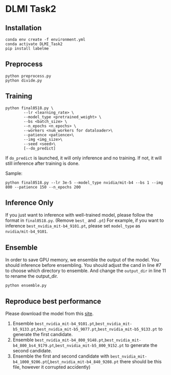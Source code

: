 <!-- sudo apt-get update
sudo apt-get install ffmpeg libsm6 libxext6  -y -->

# DLMI Task2
## Installation
<!-- pip install opencv-python
pip install albumentations
pip install datasets
pip install transformers
pip install wandb -->
```
conda env create -f environment.yml
conda activate DLMI_Task2
pip install labelme
```

## Preprocess
```
python preprocess.py
python divide.py
```

## Training
```
python final0518.py \
        --lr <learning_rate> \
        --model_type <pretrained_weight> \
        --bs <batch_size> \
        --n_epochs <n_epochs> \
        --workers <num_workers for dataloader>\
        --patience <patience>\
        --img <img_size>\
        --seed <seed>\
        [--do_predict]
```

If `do_predict` is launched, it will only inference and no training. If not, it will still inference after training is done.

Sample:
```
python final0518.py --lr 3e-5 --model_type nvidia/mit-b4 --bs 1 --img 800 --patience 150 --n_epochs 200
```
## Inference Only
If you just want to inference with well-trained model, please follow the format in `final0518.py`. (Remove `best_` and `.pt`)
For example, if you want to inference `best_nvidia_mit-b4_9101.pt`, please set `model_type` as `nvidia/mit-b4_9101`.

## Ensemble
In order to save GPU memory, we ensemble the output of the model.
You should inference before ensembling.
You should adjust the cand in line #7 to choose which directory to ensemble. And change the `output_dir` in line 11 to rename the output_dir.
```
python ensemble.py
```

## Reproduce best performance
Please download the model from this [site](https://drive.google.com/drive/folders/1Z7o0ZELb4bnwSKctMTNf7j9mUxZSHDZ7?usp=sharing).
1. Ensemble `best_nvidia_mit-b4_9101.pt`,`best_nvidia_mit-b5_9133.pt`,`best_nvidia_mit-b5_9077.pt`,`best_nvidia_mit-b5_9133.pt` to generate the first candidate.
2. Ensemble `best_nvidia_mit-b4_800_9148.pt`,`best_nvidia_mit-b4_800_bs4_9179.pt`,`best_nvidia_mit-b5_800_9152.pt` to generate the second candidate.
3. Ensemble the first and second candidate with `best_nvidia_mit-b4_1000_9206.pt`(,`best_nvidia_mit-b4_840_9208.pt` there should be this file, however it corrupted accidently)



